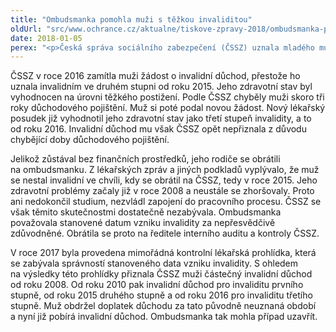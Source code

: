 ```yaml
---
title: "Ombudsmanka pomohla muži s těžkou invaliditou"
oldUrl: "src/www.ochrance.cz/aktualne/tiskove-zpravy-2018/ombudsmanka-pomohla-muzi-s-tezkou-invaliditou"
date: 2018-01-05
perex: "<p>Česká správa sociálního zabezpečení (ČSSZ) uznala mladého muže invalidním ve druhém stupni. Invalidní důchod mu však nepřiznala. Důvodem byla chybějící doba důchodového pojištění. Rodiče muže se proto obrátili na ombudsmanku, které se během šetření podařilo sjednat nápravu. Muži byl přiznán invalidní důchod a získal také doplatek za období, kdy mu nebyl vyplácen. Ombudsmanka proto mohla případ uzavřít. </p>"
---
```


<!-- imported from the old website -->

<p>ČSSZ v roce 2016 zamítla muži žádost o invalidní důchod, přestože ho uznala invalidním ve druhém stupni od roku 2015. Jeho zdravotní stav byl vyhodnocen na úrovni těžkého postižení. Podle ČSSZ chyběly muži skoro tři roky důchodového pojištění. Muž si poté podal novou žádost. Nový lékařský posudek již vyhodnotil jeho zdravotní stav jako třetí stupeň invalidity, a to od roku 2016. Invalidní důchod mu však ČSSZ opět nepřiznala z důvodu chybějící doby důchodového pojištění.</p> <p>Jelikož zůstával bez finančních prostředků, jeho rodiče se obrátili na ombudsmanku. Z lékařských zpráv a jiných podkladů vyplývalo, že muž se nestal invalidní ve chvíli, kdy se obrátil na ČSSZ, tedy v roce 2015. Jeho zdravotní problémy začaly již v roce 2008 a neustále se zhoršovaly. Proto ani nedokončil studium, nezvládl zapojení do pracovního procesu. ČSSZ se však těmito skutečnostmi dostatečně nezabývala. Ombudsmanka považovala stanovené datum vzniku invalidity za nepřesvědčivě zdůvodněné. Obrátila se proto na ředitele interního auditu a kontroly ČSSZ. </p> <p>V roce 2017 byla provedena mimořádná kontrolní lékařská prohlídka, která se zabývala správností stanoveného data vzniku invalidity. S ohledem na výsledky této prohlídky přiznala ČSSZ muži částečný invalidní důchod od roku 2008. Od roku 2010 pak invalidní důchod pro invaliditu prvního stupně, od roku 2015 druhého stupně a od roku 2016 pro invaliditu třetího stupně. Muž obdržel doplatek důchodu za tato původně neuznaná období a nyní již pobírá invalidní důchod. Ombudsmanka tak mohla případ uzavřít.  </p>

